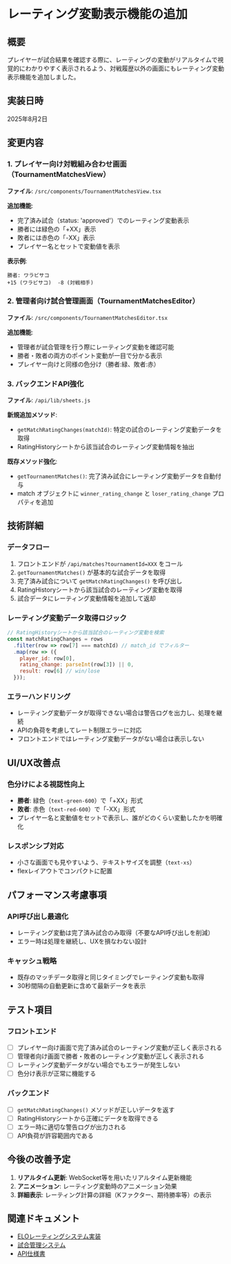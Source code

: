# レーティング変動表示機能の追加

## 概要
プレイヤーが試合結果を確認する際に、レーティングの変動がリアルタイムで視覚的にわかりやすく表示されるよう、対戦履歴以外の画面にもレーティング変動表示機能を追加しました。

## 実装日時
2025年8月2日

## 変更内容

### 1. プレイヤー向け対戦組み合わせ画面（TournamentMatchesView）
**ファイル**: `/src/components/TournamentMatchesView.tsx`

**追加機能**:
- 完了済み試合（status: 'approved'）でのレーティング変動表示
- 勝者には緑色の「+XX」表示
- 敗者には赤色の「-XX」表示  
- プレイヤー名とセットで変動値を表示

**表示例**:
```
勝者: ワラビサコ
+15 (ワラビサコ)  -8 (対戦相手)
```

### 2. 管理者向け試合管理画面（TournamentMatchesEditor）
**ファイル**: `/src/components/TournamentMatchesEditor.tsx`

**追加機能**:
- 管理者が試合管理を行う際にレーティング変動を確認可能
- 勝者・敗者の両方のポイント変動が一目で分かる表示
- プレイヤー向けと同様の色分け（勝者:緑、敗者:赤）

### 3. バックエンドAPI強化
**ファイル**: `/api/lib/sheets.js`

**新規追加メソッド**:
- `getMatchRatingChanges(matchId)`: 特定の試合のレーティング変動データを取得
- RatingHistoryシートから該当試合のレーティング変動情報を抽出

**既存メソッド強化**:
- `getTournamentMatches()`: 完了済み試合にレーティング変動データを自動付与
- match オブジェクトに `winner_rating_change` と `loser_rating_change` プロパティを追加

## 技術詳細

### データフロー
1. フロントエンドが `/api/matches?tournamentId=XXX` をコール
2. `getTournamentMatches()` が基本的な試合データを取得
3. 完了済み試合について `getMatchRatingChanges()` を呼び出し
4. RatingHistoryシートから該当試合のレーティング変動を取得
5. 試合データにレーティング変動情報を追加して返却

### レーティング変動データ取得ロジック
```javascript
// RatingHistoryシートから該当試合のレーティング変動を検索
const matchRatingChanges = rows
  .filter(row => row[7] === matchId) // match_id でフィルター
  .map(row => ({
    player_id: row[0],
    rating_change: parseInt(row[3]) || 0,
    result: row[6] // win/lose
  }));
```

### エラーハンドリング
- レーティング変動データが取得できない場合は警告ログを出力し、処理を継続
- APIの負荷を考慮してレート制限エラーに対応
- フロントエンドではレーティング変動データがない場合は表示しない

## UI/UX改善点

### 色分けによる視認性向上
- **勝者**: 緑色（`text-green-600`）で「+XX」形式
- **敗者**: 赤色（`text-red-600`）で「-XX」形式
- プレイヤー名と変動値をセットで表示し、誰がどのくらい変動したかを明確化

### レスポンシブ対応
- 小さな画面でも見やすいよう、テキストサイズを調整（`text-xs`）
- flexレイアウトでコンパクトに配置

## パフォーマンス考慮事項

### API呼び出し最適化
- レーティング変動は完了済み試合のみ取得（不要なAPI呼び出しを削減）
- エラー時は処理を継続し、UXを損なわない設計

### キャッシュ戦略
- 既存のマッチデータ取得と同じタイミングでレーティング変動も取得
- 30秒間隔の自動更新に含めて最新データを表示

## テスト項目

### フロントエンド
- [ ] プレイヤー向け画面で完了済み試合のレーティング変動が正しく表示される
- [ ] 管理者向け画面で勝者・敗者のレーティング変動が正しく表示される
- [ ] レーティング変動データがない場合でもエラーが発生しない
- [ ] 色分け表示が正常に機能する

### バックエンド
- [ ] `getMatchRatingChanges()` メソッドが正しいデータを返す
- [ ] RatingHistoryシートから正確にデータを取得できる
- [ ] エラー時に適切な警告ログが出力される
- [ ] API負荷が許容範囲内である

## 今後の改善予定

1. **リアルタイム更新**: WebSocket等を用いたリアルタイム更新機能
2. **アニメーション**: レーティング変動時のアニメーション効果
3. **詳細表示**: レーティング計算の詳細（Kファクター、期待勝率等）の表示

## 関連ドキュメント
- [ELOレーティングシステム実装](./elo_rating_system.md)
- [試合管理システム](./match_management_system.md)
- [API仕様書](./api_specifications.md)